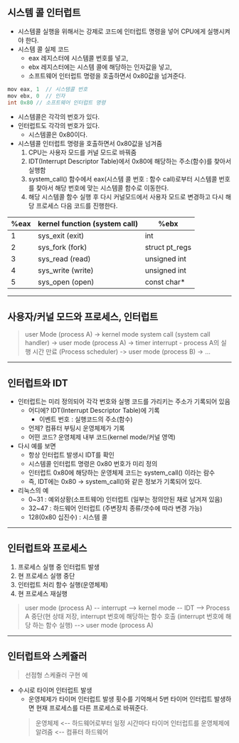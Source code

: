 ## 시스템 콜 인터럽트
* 시스템콜 실행을 위해서는 강제로 코드에 인터럽트 명령을 넣어 CPU에게 실행시켜야 한다.
* 시스템 콜 실제 코드
    + eax 레지스터에 시스템콜 번호를 넣고,
    + ebx 레지스터에는 시스템 콜에 해당하는 인자값을 넣고,
    + 소프트웨어 인터럽트 명령을 호출하면서 0x80값을 넘겨준다.

``` C
mov eax, 1  // 시스템콜 번호
mov ebx, 0  // 인자
int 0x80 // 소프트웨어 인터럽트 명령
```
* 시스템콜은 각각의 번호가 있다.
* 인터럽트도 각각의 번호가 있다.
    + 시스템콜은 0x80이다.
* 시스템콜 인터럽트 명령을 호출하면서 0x80값을 넘겨줌
    1. CPU는 사용자 모드를 커널 모드로 바꿔줌
    2. IDT(Interrupt Descriptor Table)에서 0x80에 해당하는 주소(함수)를 찾아서 실행함
    3. system_call() 함수에서 eax(시스템 콜 번호 : 함수 call)로부터 시스템콜 번호를 찾아서 해당 번호에 맞는 시스템콜 함수로 이동한다.
    4. 해당 시스템콜 함수 실행 후 다시 커널모드에서 사용자 모드로 변경하고 다시 해당 프로세스 다음 코드를 진행한다.

| %eax | kernel function (system call) | %ebx           |
|------|-------------------------------|----------------|
| 1    | sys_exit (exit)               | int            |
| 2    | sys_fork (fork)               | struct pt_regs |
| 3    | sys_read (read)               | unsigned int   |
| 4    | sys_write (write)             | unsigned int   |
| 5    | sys_open (open)               | const char*    |

---
## 사용자/커널 모드와 프로세스, 인터럽트
> user Mode (process A) -> kernel mode system call (system call handler) -> user mode (process A) -> timer interrupt - process A의 실행 시간 만료 (Process scheduler) -> user mode (process B) -> ...

---
## 인터럽트와 IDT
* 인터럽트는 미리 정의되어 각각 번호와 실행 코드를 가리키는 주소가 기록되어 있음
    + 어디에? IDT(Interrupt Descriptor Table)에 기록
        - 이벤트 번호 : 실행코드의 주소(함수)
    + 언제? 컴퓨터 부팅시 운영체제가 기록
    + 어떤 코드? 운영체제 내부 코드(kernel mode/커널 영역)
* 다시 예를 보면
    + 항상 인터럽트 발생시 IDT를 확인
    + 시스템콜 인터럽트 명령은 0x80 번호가 미리 정의
    + 인터럽트 0x80에 해당하는 운영체제 코드는 system_call() 이라는 람수
    + 즉, IDT에는 0x80 -> system_call()와 같은 정보가 기록되어 있다.
* 리눅스의 예
    + 0~31 : 예외상황(소프트웨어) 인터럽트 (일부는 정의안된 채로 남겨져 있음)
    + 32~47 : 하드웨어 인터럽트 (주변장치 종류/갯수에 따라 변경 가능)
    + 128(0x80 십진수) : 시스템 콜

---
## 인터럽트와 프로세스
1. 프로세스 실행 중 인터럽트 발생
2. 현 프로세스 실행 중단
3. 인터럽트 처리 함수 실행(운영체제)
4. 현 프로세스 재실행
> user mode (process A) -- interrupt --> kernel mode -- IDT --> Process A 중단(현 상태 저장, interrupt 번호에 해당하는 함수 호출 (interrupt 번호에 해당 하는 함수 실행) --> user mode (process A)

---
## 인터럽트와 스케쥴러
> 선점형 스케쥴러 구현 예
* 수시로 타이머 인터럽트 발생
    + 운영체제가 타이머 인터럽트 발생 횟수를 기억해서 5번 타이머 인터럽트 발생하면 현재 프로세스를 다른 프로세스로 바꿔준다.
    > 운영체제 <-- 하드웨어로부터 일정 시간마다 타이머 인터럽트를 운영체제에 알려줌 <-- 컴퓨터 하드웨어

